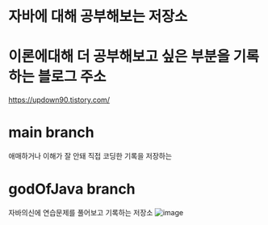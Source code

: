 # 자바에 대해 공부해보는 저장소


# 이론에대해 더 공부해보고 싶은 부분을 기록하는 블로그 주소
https://updown90.tistory.com/

# main branch 
애매하거나 이해가 잘 안돼 직접 코딩한 기록을 저장하는 

# godOfJava branch
자바의신에 연습문제를 풀어보고 기록하는 저장소
![image](https://user-images.githubusercontent.com/52308702/125734729-1f9ff51d-c8ac-459e-8e38-8de0ab5ebc08.png)



